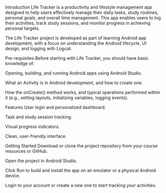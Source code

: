 Introduction
Life Tracker is a productivity and lifestyle management app designed to help users effectively manage their daily tasks, study routines, personal goals, and overall time management. This app enables users to log their activities, track study sessions, and monitor progress in achieving personal targets.

The Life Tracker project is developed as part of learning Android app development, with a focus on understanding the Android lifecycle, UI design, and logging with Logcat.

Pre-requisites
Before starting with Life Tracker, you should have basic knowledge of:

Opening, building, and running Android apps using Android Studio.

What an Activity is in Android development, and how to create one.

How the onCreate() method works, and typical operations performed within it (e.g., setting layouts, initializing variables, logging events).

Features
User login and personalized dashboard.

Task and study session tracking.

Visual progress indicators.

Clean, user-friendly interface.

Getting Started
Download or clone the project repository from your course resources or GitHub.

Open the project in Android Studio.

Click Run to build and install the app on an emulator or a physical Android device.

Login to your account or create a new one to start tracking your activities.

